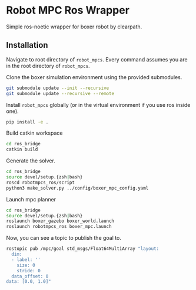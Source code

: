 # Robot MPC Ros Wrapper

Simple ros-noetic wrapper for boxer robot by clearpath.


## Installation

Navigate to root directory of `robot_mpcs`.
Every command assumes you are in the root directory of `robot_mpcs`.

Clone the boxer simulation environment using the provided submodules.

```bash
git submodule update --init --recursive
git submodule update --recursive --remote
```

Install `robot_mpcs` globally (or in the virtual environment if you use ros inside one).
```bash
pip install -e .
```

Build catkin workspace
```bash
cd ros_bridge
catkin build
```

Generate the solver.
```bash
cd ros_bridge
source devel/setup.{zsh|bash}
roscd robotmpcs_ros/script
python3 make_solver.py ../config/boxer_mpc_config.yaml
```

Launch mpc planner
```bash
cd ros_bridge
source devel/setup.{zsh|bash}
roslaunch boxer_gazebo boxer_world.launch
roslaunch robotmpcs_ros boxer_mpc.launch
```

Now, you can see a topic to publish the goal to.

```bash
rostopic pub /mpc/goal std_msgs/Float64MultiArray "layout:
  dim:
  - label: ''
    size: 0
    stride: 0
  data_offset: 0
data: [0.0, 1.0]"
```


